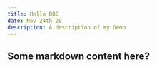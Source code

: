 ```yaml
---
title: Hello BBC
date: Nov 24th 20
description: A description of my Demo
---
```

## Some markdown content here?